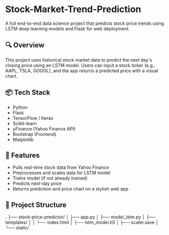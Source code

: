 # Stock-Market-Trend-Prediction

A full end-to-end data science project that predicts stock price trends using LSTM deep learning models and Flask for web deployment.

## 🔍 Overview
This project uses historical stock market data to predict the next day's closing price using an LSTM model. Users can input a stock ticker (e.g., AAPL, TSLA, GOOGL), and the app returns a predicted price with a visual chart.

## 📦 Tech Stack
- Python
- Flask
- TensorFlow / Keras
- Scikit-learn
- yFinance (Yahoo Finance API)
- Bootstrap (Frontend)
- Matplotlib

## 🚀 Features
- Pulls real-time stock data from Yahoo Finance
- Preprocesses and scales data for LSTM model
- Trains model (if not already trained)
- Predicts next-day price
- Returns prediction and price chart on a stylish web app

## 📂 Project Structure
. ├── stock-price-predictor/ │ ├── app.py │ ├── model_lstm.py │ ├── templates/ │ │ └── index.html │ ├── lstm_model.h5 │ ├── scaler.save │ └── static/

